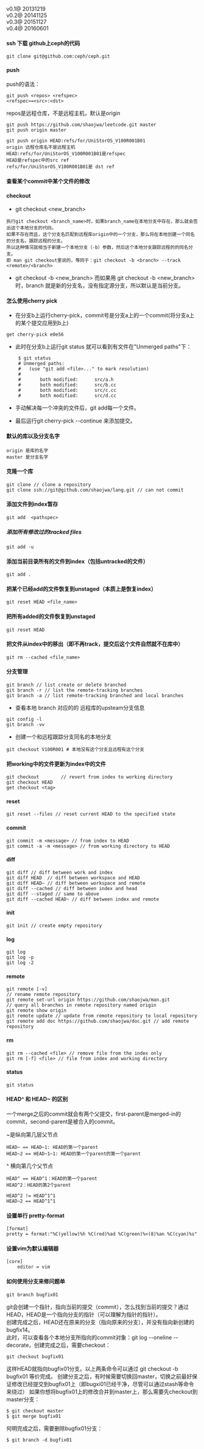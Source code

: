 v0.1@ 20131219  
v0.2@ 20141125  
v0.3@ 20151127  
v0.4@ 20160601

####  ssh 下载 github上ceph的代码
```
git clone git@github.com:ceph/ceph.git
```

#### push
push的语法：
```
git push <repos> <refspec>
<refspec>=<src>:<dst>
```
repos是远程仓库，不是远程主机，默认是origin

```
git push https://github.com/shaojwa/leetcode.git master  
git push origin master
```

```
git push origin HEAD:refs/for/UniStorOS_V100R001B01
origin 远程仓库名不是远程主机
HEAD:refs/for/UniStorOS_V100R001B01是refspec
HEAD是refspec中的src ref
refs/for/UniStorOS_V100R001B01是 dst ref
```

#### 查看某个commit中某个文件的修改

#### checkout 

* git checkout <new_branch>

```
执行git checkout <branch_name>时，如果branch_name在本地分支中存在，那么就会签出这个本地分支的代码。 
如果不存在而且，这个分支名匹配到远程库origin中的一个分支，那么将在本地创建一个同名的分支名，跟踪远程的分支。
所以这种情况就相当于新建一个本地分支（-b）参数，然后这个本地分支跟踪远程的的同名分支。
即 man git checkout里说的，等同于：git checkout -b <branch> --track <remote>/<branch>
```
* git checkout -b <new_branch>
而如果用 git checkout -b <new_branch>时，branch 就是新的分支名，没有指定源分支，所以默认是当前分支。

#### 怎么使用cherry pick

* 在分支b上运行cherry-pick，commit号是分支a上的一个commit(将分支a上的某个提交应用到b上)

```
get cherry-pick e0e56
```

* 此时在分支b上运行git status 就可以看到有文件在"Unmerged paths"下：

    
       $ git status
       # Unmerged paths:
       #   (use "git add <file>..." to mark resolution)
       #
       #       both modified:      src/a.h
       #       both modified:      src/b.cc
       #       both modified:      src/c.cc
       #       both modified:      src/d.cc


* 手动解决每一个冲突的文件后，git add每一个文件。
* 最后运行git cherry-pick --continue 来添加提交。

#### 默认的库以及分支名字

```
origin 是库的名字
master 是分支名字
```

#### 克隆一个库
```
git clone // clone a repository
git clone ssh://git@github.com/shaojwa/lang.git // can not commit
```

#### 添加文件到index暂存
```
git add  <pathspec>
```
    
##### 添加所有修改过的tracked files
```
git add -u
```
    
#### 添加当前目录所有的文件到index（包括untracked的文件）
```
git add .      
```

#### 把某个已经add的文件恢复到unstaged（本质上是恢复index）
```
git reset HEAD <file_name>
```
      
#### 把所有added的文件恢复到unstaged
```
git reset HEAD
```

#### 把文件从index中的移出（即不再track，提交后这个文件自然就不在库中）
```   
git rm --cached <file_name>
```
 
#### 分支管理 
```
git branch // list create or delete branched  
git branch -r // list the remote-tracking branches  
git branch -a // list remote-tracking branched and local branches
```

* 查看本地 branch 对应的的 远程库的upsteam分支信息
```
git config -l
git branch -vv
```

* 创建一个和远程跟踪分支同名的本地分支
```
git checkout V100R001 # 本地没有这个分支且远程有这个分支
```

#### 把working中的文件更新为index中的文件
```
git checkout        // revert from index to working directory  
git checkout HEAD
get checkout <tag>
```

#### reset 
```
git reset --files // reset current HEAD to the specified state  
```

#### commit  
```
git commit -m <message> // from index to HEAD  
git commit -a -m <message> // from working directory to HEAD  
```

#### diff
```
git diff // diff between work and index  
git diff HEAD  // diff between workspace and HEAD  
git diff HEAD~ // diff between workspace and remote  
git diff --cached // diff between index and head  
git diff --staged // same to above  
git diff --cached HEAD~ // diff between index and remote  
```

#### init  
```
git init // create empty repository  
```

#### log
```
git log  
git log -p  
git log -2  
```

#### remote

```
git remote [-v]  
// rename remote repository  
git remote set-url origin https://github.com/shaojwa/man.git  
// query all branches in remote repository named origin  
git remote show origin  
git remote update // update from remote repository to local repository  
git remote add doc https://github.com/shaojwa/doc.git // add remote repository  
```

#### rm  
```
git rm --cached <file> // remove file from the index only  
git rm [-f] <file> // file from index and working directory  
```

#### status 
```
git status  
```
 #### HEAD^ 和 HEAD~ 的区别
 
 一个merge之后的commit就会有两个父提交，first-parent是merged-in的commit，second-parent是被合入的commit。
 
 ~是纵向第几层父节点
```
HEAD~ == HEAD~1: HEAD的第一个parent
HEAD~2 == HEAD~1~1: HEAD的第一个parent的第一个parent
```
 ^ 横向第几个父节点
```
HEAD^ == HEAD^1：HEAD的第一个parent
HEAD^2：HEAD的第2个parent

HEAD^2 != HEAD^1^1
HEAD~2 == HEAD^1^1
```
  
#### 设置单行 pretty-format
```
[format]
pretty = format:"%C(yellow)%h %C(red)%ad %C(green)%<(8)%an %C(cyan)%s"
```

#### 设置vim为默认编辑器
```
[core]
    editor = vim
```

#### 如何使用分支来修问题单
```
git branch bugfix01
```  
  git会创建一个指针，指向当前的提交（commit），怎么找到当前的提交？通过HEAD，HEAD是一个指向分支的指针（可以理解为指针的指针）。  
  创建完成之后，HEAD还在原来的分支（指向原来的分支），并没有指向新创建的bugfix14。  
  此时，可以查看各个本地分支所指向的commit对象：git log --oneline --decorate，创建完成之后，需要checkout：

```
git checkout bugfix01
```
    
  这样HEAD就指向bugfix01分支。以上两条命令可以通过 git checkout -b bugfix01 等价完成。
  创建分支之后，有时候需要切换回master，切换之前最好保证修改已经提交到bugfix01上（即bugxi01已经干净，尽管可以通过stash等命令来绕过）
  如果你想将bugfix01上的修改合并到master上，那么需要先checkout到master分支：

```
$ git checkout master
$ git merge bugfix01
```
   
  何明完成之后，需要删除bugfix01分支：

```
$ git branch -d bugfix01
```
